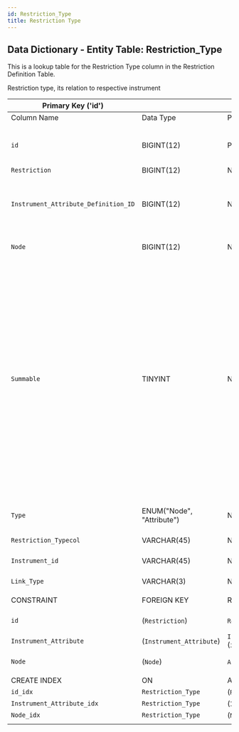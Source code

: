 ```yaml
---
id: Restriction_Type
title: Restriction Type
---
```


## Data Dictionary - Entity Table: Restriction_Type

This is a lookup table for the Restriction Type column in the Restriction Definition Table. 

Restriction type, its relation to respective instrument			

| Primary Key ('id')||ENGINE = InnoDB|||
|---|---|---|---|---|
|Column Name|Data Type|PK Primary Key, NN-Not Null, Null|Example|Comments|
||
|`id`|BIGINT(12)|PK, NN|1|PrimaryKey-ID, Not Null (auto creates)|
|`Restriction`|BIGINT(12)|NULL|23|Restriction id|
|`Instrument_Attribute_Definition_ID`|BIGINT(12)|NULL|1| mapped to column instrument attribute Definition (id)|
|`Node`|BIGINT(12)|NULL|1|Asset classification node|
|`Summable`|TINYINT|NULL|0|If restriction is summable, it can be aggregated to parent level and rules applied to it. E.g: Energy can be limited to <=10% and two instruments Exxon <=4% and BP <=3%. If Exxon share is 5% - it is violated, BP is 2% and is not violated. When Summable, Exxon + BP is not violated| 
|`Type`|ENUM("Node", "Attribute")|NULL|Node; Attribute|Asset classification node or attribute|
|`Restriction_Typecol`|VARCHAR(45)|NULL|||	
|`Instrument_id`|VARCHAR(45)|NULL|3|See Instrument table|
|`Link_Type`|VARCHAR(3)|NULL|||
||
|CONSTRAINT|FOREIGN KEY|REFERENCES|ON DELETE|ON UPDATE|
|`id`|(`Restriction`)|`Restriction` (`id`)| NO ACTION|NO ACTION|
|`Instrument_Attribute`|(`Instrument_Attribute`)|`Instrument__Attribute_Definition` (`id`)| NO ACTION|NO ACTION|
|`Node`|(`Node`)|`Asset_Classification_Node` (`id`)| NO ACTION|NO ACTION|
||
|CREATE INDEX|ON|ASC|VISABLE||
|`id_idx`|`Restriction_Type`|(`Restriction` ASC) | VISIBLE||
|`Instrument_Attribute_idx`|`Restriction_Type`|(`Instrument_Attribute` ASC) | VISIBLE||
|`Node_idx`|`Restriction_Type `|(`Node` ASC)| VISIBLE||  
||
